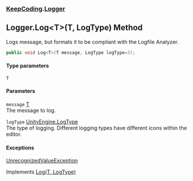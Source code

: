 ### [KeepCoding](KeepCoding.md 'KeepCoding').[Logger](KeepCoding_Logger.md 'KeepCoding.Logger')
## Logger.Log&lt;T&gt;(T, LogType) Method
Logs message, but formats it to be compliant with the Logfile Analyzer.  
```csharp
public void Log<T>(T message, LogType logType=3);
```
#### Type parameters
<a name='KeepCoding_Logger_Log_T_(T_LogType)_T'></a>
`T`  
  
#### Parameters
<a name='KeepCoding_Logger_Log_T_(T_LogType)_message'></a>
`message` [T](KeepCoding_Logger_Log_T_(T_LogType).md#KeepCoding_Logger_Log_T_(T_LogType)_T 'KeepCoding.Logger.Log&lt;T&gt;(T, LogType).T')  
The message to log.
  
<a name='KeepCoding_Logger_Log_T_(T_LogType)_logType'></a>
`logType` [UnityEngine.LogType](https://docs.microsoft.com/en-us/dotnet/api/UnityEngine.LogType 'UnityEngine.LogType')  
The type of logging. Different logging types have different icons within the editor.
  
#### Exceptions
[UnrecognizedValueException](KeepCoding_UnrecognizedValueException.md 'KeepCoding.UnrecognizedValueException')  

Implements [Log<T>(T, LogType)](KeepCoding_ILog_Log_T_(T_LogType).md 'KeepCoding.ILog.Log&lt;T&gt;(T, LogType)')  
